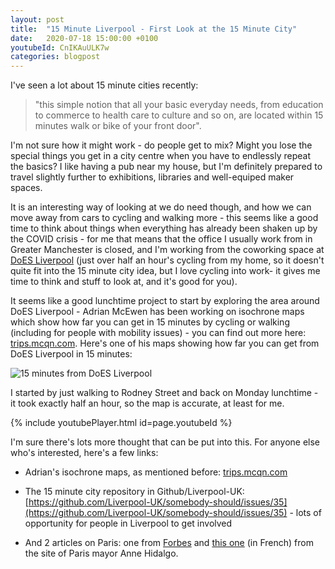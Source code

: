 ```yaml
---
layout: post
title:  "15 Minute Liverpool - First Look at the 15 Minute City"
date:   2020-07-18 15:00:00 +0100
youtubeId: CnIKAuULK7w
categories: blogpost
---
```

I've seen a lot about 15 minute cities recently: 
>"this simple notion that all your basic everyday needs, from education to commerce to health care to culture and so on, are located within 15 minutes walk or bike of your front door".

I'm not sure how it might work - do people get to mix? Might you lose the special things you get in a city centre when you have to endlessly repeat the basics? I like having a pub near my house, but I'm definitely prepared to travel slightly further to exhibitions, libraries and well-equiped maker spaces.

It is an interesting way of looking at we do need though, and how we can move away from cars to cycling and walking more - this seems like a good time to think about things when everything has already been shaken up by the COVID crisis - for me that means that the office I usually work from in Greater Manchester is closed, and I'm working from the coworking space at [DoES Liverpool](doesliverpool.com) (just over half an hour's cycling from my home, so it doesn't quite fit into the 15 minute city idea, but I love cycling into work- it gives me time to think and stuff to look at, and it's good for you).

It seems like a good lunchtime project to start by exploring the area around DoES Liverpool - Adrian McEwen has been working on isochrone maps which show how far you can get in 15 minutes by cycling or walking (including for people with mobility issues) - you can find out more here: [trips.mcqn.com](trips.mcqn.com). Here's one of his maps showing how far you can get from DoES Liverpool in 15 minutes:

![15 minutes from DoES Liverpool](https://jackiepease.github.io/assets/15-minute-liverpool/15-minutes-from-does-liverpool.jpg?raw=true)

I started by just walking to Rodney Street and back on Monday lunchtime - it took exactly half an hour, so the map is accurate, at least for me. 

{% include youtubePlayer.html id=page.youtubeId %}

I'm sure there's lots more thought that can be put into this. For anyone else who's interested, here's a few links:

* Adrian's isochrone maps, as mentioned before: [trips.mcqn.com](trips.mcqn.com)

* The 15 minute city repository in Github/Liverpool-UK: [https://github.com/Liverpool-UK/somebody-should/issues/35](https://github.com/Liverpool-UK/somebody-should/issues/35) - lots of opportunity for people in Liverpool to get involved

* And 2 articles on Paris: one from [Forbes](https://www.forbes.com/sites/carltonreid/2020/01/21/phasing-out-cars-key-to-paris-mayors-plans-for-15-minute-city/#5ccba7706952) and [this one](https://annehidalgo2020.com/wp-content/uploads/2020/01/Dossier-de-presse-Le-Paris-du-quart-dheure.pdf) (in French) from the site of Paris mayor Anne Hidalgo.


